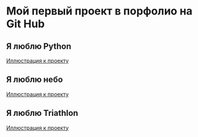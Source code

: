 # Мой первый проект в порфолио на Git Hub

## Я люблю Python
[Иллюстрация к проекту](https://github.com/my_first_portfolio/blob/master/image/image1.jpeg)

## Я люблю небо
[Иллюстрация к проекту](https://github.com/my_first_portfolio/blob/master/image/image2.jpg)

## Я люблю Triathlon
[Иллюстрация к проекту](https://github.com/my_first_portfolio/blob/master/image/image2.jpg)


